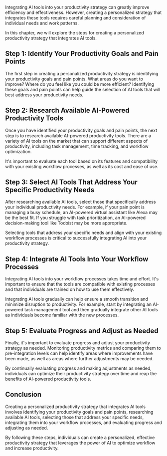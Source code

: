 
Integrating AI tools into your productivity strategy can greatly improve efficiency and effectiveness. However, creating a personalized strategy that integrates these tools requires careful planning and consideration of individual needs and work patterns.

In this chapter, we will explore the steps for creating a personalized productivity strategy that integrates AI tools.

Step 1: Identify Your Productivity Goals and Pain Points
--------------------------------------------------------

The first step in creating a personalized productivity strategy is identifying your productivity goals and pain points. What areas do you want to improve? Where do you feel like you could be more efficient? Identifying these goals and pain points can help guide the selection of AI tools that will best address your productivity needs.

Step 2: Research Available AI-Powered Productivity Tools
--------------------------------------------------------

Once you have identified your productivity goals and pain points, the next step is to research available AI-powered productivity tools. There are a variety of AI tools on the market that can support different aspects of productivity, including task management, time tracking, and workflow optimization.

It's important to evaluate each tool based on its features and compatibility with your existing workflow processes, as well as its cost and ease of use.

Step 3: Select AI Tools That Address Your Specific Productivity Needs
---------------------------------------------------------------------

After researching available AI tools, select those that specifically address your individual productivity needs. For example, if your pain point is managing a busy schedule, an AI-powered virtual assistant like Alexa may be the best fit. If you struggle with task prioritization, an AI-powered decision-making tool like Todoist may be more appropriate.

Selecting tools that address your specific needs and align with your existing workflow processes is critical to successfully integrating AI into your productivity strategy.

Step 4: Integrate AI Tools Into Your Workflow Processes
-------------------------------------------------------

Integrating AI tools into your workflow processes takes time and effort. It's important to ensure that the tools are compatible with existing processes and that individuals are trained on how to use them effectively.

Integrating AI tools gradually can help ensure a smooth transition and minimize disruption to productivity. For example, start by integrating an AI-powered task management tool and then gradually integrate other AI tools as individuals become familiar with the new processes.

Step 5: Evaluate Progress and Adjust as Needed
----------------------------------------------

Finally, it's important to evaluate progress and adjust your productivity strategy as needed. Monitoring productivity metrics and comparing them to pre-integration levels can help identify areas where improvements have been made, as well as areas where further adjustments may be needed.

By continually evaluating progress and making adjustments as needed, individuals can optimize their productivity strategy over time and reap the benefits of AI-powered productivity tools.

Conclusion
----------

Creating a personalized productivity strategy that integrates AI tools involves identifying your productivity goals and pain points, researching available AI tools, selecting those that address your specific needs, integrating them into your workflow processes, and evaluating progress and adjusting as needed.

By following these steps, individuals can create a personalized, effective productivity strategy that leverages the power of AI to optimize workflow and increase productivity.
